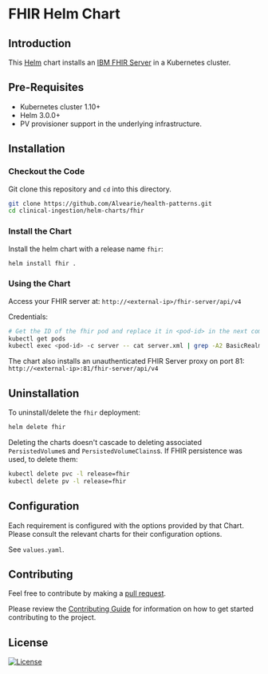# FHIR Helm Chart

## Introduction

This [Helm](https://github.com/kubernetes/helm) chart installs an [IBM FHIR Server](https://github.com/IBM/FHIR) in a Kubernetes cluster.

## Pre-Requisites

- Kubernetes cluster 1.10+
- Helm 3.0.0+
- PV provisioner support in the underlying infrastructure.

## Installation

### Checkout the Code

Git clone this repository and `cd` into this directory.

```bash
git clone https://github.com/Alvearie/health-patterns.git
cd clinical-ingestion/helm-charts/fhir
```

### Install the Chart

Install the helm chart with a release name `fhir`:

```bash
helm install fhir .
```

### Using the Chart

Access your FHIR server at: `http://<external-ip>/fhir-server/api/v4`

Credentials:

```bash
# Get the ID of the fhir pod and replace it in <pod-id> in the next command
kubectl get pods
kubectl exec <pod-id> -c server -- cat server.xml | grep -A2 BasicRealm
```

The chart also installs an unauthenticated FHIR Server proxy on port 81: `http://<external-ip>:81/fhir-server/api/v4`

## Uninstallation

To uninstall/delete the `fhir` deployment:

```bash
helm delete fhir
```

Deleting the charts doesn't cascade to deleting associated `PersistedVolume`s and `PersistedVolumeClains`s. 
If FHIR persistence was used, to delete them:

```bash
kubectl delete pvc -l release=fhir
kubectl delete pv -l release=fhir
```

## Configuration

Each requirement is configured with the options provided by that Chart.
Please consult the relevant charts for their configuration options.

See `values.yaml`.

## Contributing

Feel free to contribute by making a [pull request](https://github.com/Alvearie/health-patterns/pull/new/master).

Please review the [Contributing Guide](https://github.com/Alvearie/health-patterns/blob/main/CONTRIBUTING.md) for information on how to get started contributing to the project.

## License
[![License](https://img.shields.io/badge/License-Apache%202.0-blue.svg)](https://opensource.org/licenses/Apache-2.0) 
